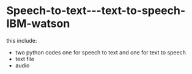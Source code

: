 # Speech-to-text---text-to-speech-IBM-watson

this include:
- two python codes 
one for speech to text and one for text to speech 
- text file 
- audio 
